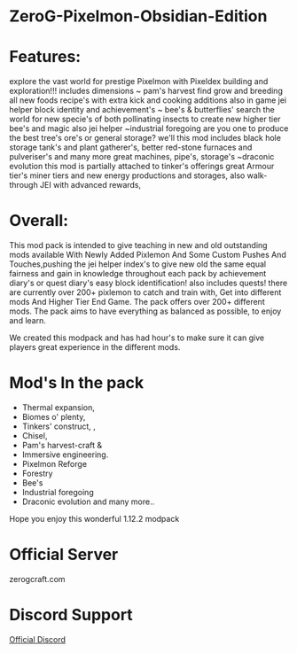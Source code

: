 # ZeroG-Pixelmon-Obsidian-Edition
# Features:
 
explore the vast world for prestige Pixelmon with Pixeldex building and exploration!!! includes dimensions 
~ pam's harvest find grow and breeding all new foods recipe's with extra kick and cooking additions also in game jei helper block identity and achievement's 
~ bee's & butterflies' search the world for new specie's of both pollinating insects to create new higher tier bee's and magic also jei helper 
~industrial foregoing are you one to produce the best tree's ore's or general storage? we'll this mod includes black hole storage tank's and plant gatherer's, better red-stone furnaces and pulveriser's and many more great machines, pipe's, storage's
~draconic evolution this mod is partially attached to tinker's offerings great Armour tier's miner tiers and new energy productions and storages, also walk-through JEI with advanced rewards,

# Overall:

This mod pack is intended to give teaching in new and old outstanding mods available With Newly Added Pixlemon And Some Custom Pushes And Touches,pushing the jei helper index's to give new old the same equal fairness and gain in knowledge throughout each pack by achievement diary's or quest diary's easy block identification! also includes 
quests! there are currently over 200+ pixlemon to catch and train with, Get into different mods And Higher Tier End Game.
The pack offers over 200+ different mods.
The pack aims to have everything as balanced as possible, to enjoy and learn.

We created this modpack and has had hour's to make sure it can give players great experience in the different mods.
 
# Mod's In the pack

* Thermal expansion,
* Biomes o' plenty,
* Tinkers' construct, ,
* Chisel,
* Pam's harvest-craft &
* Immersive engineering.
* Pixelmon Reforge
* Forestry
* Bee's
* Industrial foregoing
* Draconic evolution
and many more..

Hope you enjoy this wonderful 1.12.2 modpack 

# Official Server
zerogcraft.com

# Discord Support
[Official Discord](https://discord.gg/aaXAX9z)
